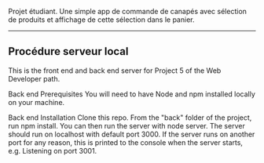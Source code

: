 Projet étudiant.
Une simple app de commande de canapés avec sélection de produits et affichage de cette sélection dans le panier.

-----------------------
Procédure serveur local
-----------------------

This is the front end and back end server for Project 5 of the Web Developer path.

Back end Prerequisites
You will need to have Node and npm installed locally on your machine.

Back end Installation
Clone this repo. From the "back" folder of the project, run npm install. You can then run the server with node server. The server should run on localhost with default port 3000. If the server runs on another port for any reason, this is printed to the console when the server starts, e.g. Listening on port 3001.
